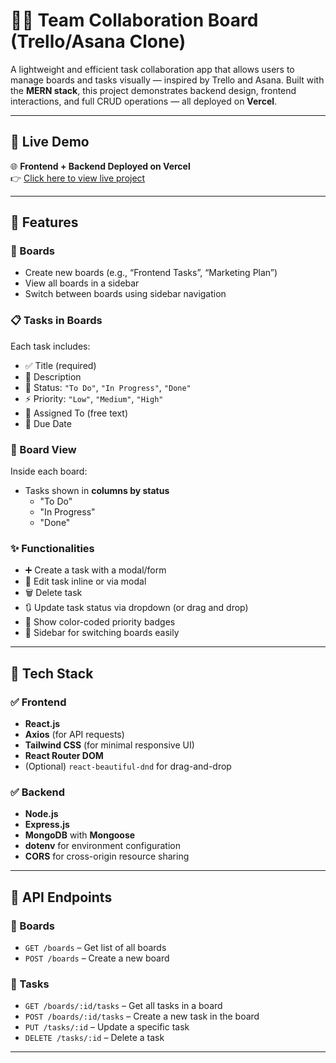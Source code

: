 # 🧑‍💻 Team Collaboration Board (Trello/Asana Clone)

A lightweight and efficient task collaboration app that allows users to manage boards and tasks visually — inspired by Trello and Asana. Built with the **MERN stack**, this project demonstrates backend design, frontend interactions, and full CRUD operations — all deployed on **Vercel**.

---

## 🔗 Live Demo

🌐 **Frontend + Backend Deployed on Vercel**  
👉 [Click here to view live project](https://collabboards-46m2.vercel.app/)

---

## 📌 Features

### 🚀 Boards

- Create new boards (e.g., “Frontend Tasks”, “Marketing Plan”)
- View all boards in a sidebar
- Switch between boards using sidebar navigation

### 📋 Tasks in Boards

Each task includes:

- ✅ Title (required)
- 📝 Description
- 🎯 Status: `"To Do"`, `"In Progress"`, `"Done"`
- ⚡ Priority: `"Low"`, `"Medium"`, `"High"`
- 👤 Assigned To (free text)
- 📅 Due Date

### 🧩 Board View

Inside each board:

- Tasks shown in **columns by status**
  - "To Do"
  - "In Progress"
  - "Done"

### ✨ Functionalities

- ➕ Create a task with a modal/form
- 🔄 Edit task inline or via modal
- 🗑️ Delete task
- 🔃 Update task status via dropdown (or drag and drop)
- 🎨 Show color-coded priority badges
- 📌 Sidebar for switching boards easily

---

## 🧰 Tech Stack

### ✅ Frontend

- **React.js**
- **Axios** (for API requests)
- **Tailwind CSS** (for minimal responsive UI)
- **React Router DOM**
- (Optional) `react-beautiful-dnd` for drag-and-drop

### ✅ Backend

- **Node.js**
- **Express.js**
- **MongoDB** with **Mongoose**
- **dotenv** for environment configuration
- **CORS** for cross-origin resource sharing

---

## 📁 API Endpoints

### 🔹 Boards

- `GET /boards` – Get list of all boards
- `POST /boards` – Create a new board

### 🔸 Tasks

- `GET /boards/:id/tasks` – Get all tasks in a board
- `POST /boards/:id/tasks` – Create a new task in the board
- `PUT /tasks/:id` – Update a specific task
- `DELETE /tasks/:id` – Delete a task

---

